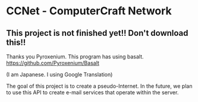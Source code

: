 # CCNet - ComputerCraft Network
## **This project is not finished yet!! Don't download this!!**


Thanks you Pyroxenium.
This program has using basalt.
https://github.com/Pyroxenium/Basalt

(I am Japanese. I using Google Translation)

The goal of this project is to create a pseudo-Internet.
In the future, we plan to use this API to create e-mail services that operate within the server.

